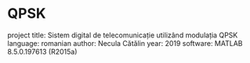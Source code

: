 # QPSK
project title: Sistem digital de telecomunicație utilizând modulația QPSK
language: romanian
author: Necula Cătălin
year: 2019
software: MATLAB 8.5.0.197613 (R2015a)
